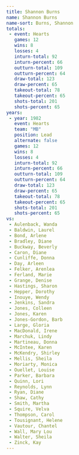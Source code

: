 ```yaml
---
title: Shannon Burns
name: Shannon Burns
name-sort: Burns, Shannon
totals:
 - event: Hearts
   games: 12
   wins: 8
   losses: 4
   inturn-total: 92
   inturn-percent: 66
   outturn-total: 109
   outturn-percent: 64
   draw-total: 123
   draw-percent: 65
   takeout-total: 78
   takeout-percent: 65
   shots-total: 201
   shots-percent: 65
years:
 - year: 1982
   event: Hearts
   team: "MB"
   position: Lead
   alternate: false
   games: 12
   wins: 8
   losses: 4
   inturn-total: 92
   inturn-percent: 66
   outturn-total: 109
   outturn-percent: 64
   draw-total: 123
   draw-percent: 65
   takeout-total: 78
   takeout-percent: 65
   shots-total: 201
   shots-percent: 65
vs:
 - Aulenback, Wanda
 - Baldwin, Laurel
 - Bond, Arlene
 - Bradley, Diane
 - Buckway, Beverly
 - Caron, Diane
 - Cunliffe, Donna
 - Day, Arleen
 - Felker, Arenlea
 - Ferland, Marie
 - Grange, Denise
 - Hastings, Sharon
 - Hepper, Dorothy
 - Inouye, Wendy
 - Jenkins, Sandra
 - Jones, Colleen
 - Jones, Karen
 - Jones-Gordon, Barb
 - Large, Gloria
 - MacDonald, Irene
 - Marchuk, Lindy
 - Martineau, Donna
 - McIntee, Karen
 - McKendry, Shirley
 - Mellis, Sheila
 - Moriarty, Monica
 - Ouellet, Louise
 - Parker, Barbara
 - Quinn, Lori
 - Reynolds, Lynn
 - Ryan, Diane
 - Shaw, Cathy
 - Smith, Martha
 - Squire, Velva
 - Thompson, Carol
 - Tousignant, Helene
 - Vautour, Chantel
 - Wall, Mary Lou
 - Walter, Sheila
 - Zinck, Kay
---
```


